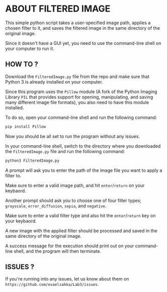 
# ABOUT FILTERED IMAGE

This simple python script takes a user-specified image path, applies a chosen filter to it, and saves the filtered image in the same directory of the original image. 

Since it doesn't have a GUI yet, you need to use the command-line shell on your computer to run it.

## HOW TO ?

Download the `FilteredImage.py` file from the repo and make sure that Python 3 is already installed on your computer. 

Since this program uses the `Pillow` module (A fork of the Python Imaging Library `PIL` that provides support for opening, manipulating, and saving many different image file formats), you also need to have this module installed. 

To do so, open your command-line shell and run the following command:

```bash
pip install Pillow
```

Now you should be all set to run the program without any issues. 

In your command-line shell, switch to the directory where you downloaded the `FilteredImage.py` file and run the following command: 

```bash
python3 FilteredImage.py
```

A prompt will ask you to enter the path of the image file you want to apply a filter to.

Make sure to enter a valid image path, and hit `enter`/`return` on your keybaord.

Another prompt should ask you to choose one of four filter types; `grayscale`, `error_diffusion`, `sepia`, and `negative`.

Make sure to enter a valid filter type and also hit the `enter`/`return` key on your keybaord.

A new image with the applied filter should be processed and saved in the same directory of the original image. 

A success message for the execution should print out on your command-line shell, and the program will then terminate.

## ISSUES ?

If you're running into any issues, let us know about them on `https://github.com/evaelsakka/Lab3/issues`.

